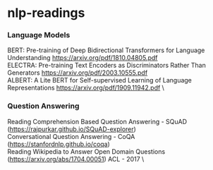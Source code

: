 # nlp-readings


### Language Models

BERT: Pre-training of Deep Bidirectional Transformers for Language Understanding https://arxiv.org/pdf/1810.04805.pdf \
ELECTRA: Pre-training Text Encoders as Discriminators Rather Than Generators https://arxiv.org/pdf/2003.10555.pdf \
ALBERT: A Lite BERT for Self-supervised Learning of Language Representations https://arxiv.org/pdf/1909.11942.pdf \


### Question Answering

Reading Comprehension Based Question Answering - SQuAD (https://rajpurkar.github.io/SQuAD-explorer) \
Conversational Question Answering - CoQA (https://stanfordnlp.github.io/coqa) \
Reading Wikipedia to Answer Open Domain Questions (https://arxiv.org/abs/1704.00051) ACL - 2017 \
